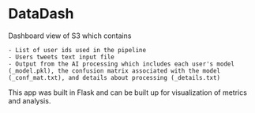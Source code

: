 # DataDash

Dashboard view of S3 which contains 

	- List of user ids used in the pipeline
	- Users tweets text input file
	- Output from the AI processing which includes each user's model (_model.pkl), the confusion matrix associated with the model (_conf_mat.txt), and details about processing (_details.txt)



This app was built in Flask and can be built up for visualization of metrics and analysis.

 